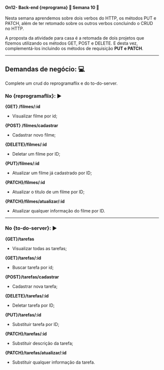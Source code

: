 #### **On12- Back-end {reprograma} :purple_heart: Semana 10** 🚀

Nesta semana aprendemos sobre dois verbos do HTTP, os métodos PUT e PATCH, além de ter retomado sobre os outros verbos concluindo o CRUD no HTTP.

A proposta da atividade para casa é a retomada de dois projetos que fizemos utilizando os métodos GET, POST e DELETE. E desta vez, complementá-los incluindo os métodos de requisição **PUT e PATCH**.

---

## **Demandas de negócio:** :computer:

Complete um crud do reprogramaflix e do to-do-server.

### **No {reprogramaflix}:** :arrow_forward:


**{GET} /filmes/:id** 
- Visualizar filme por id;

**{POST} /filmes/cadastrar** 
- Cadastrar novo filme;

**{DELETE}/filmes/:id**
 - Deletar um filme por ID;

**{PUT}/filmes/:id** 
- Atualizar um filme já cadastrado por ID;

**{PATCH}/filmes/:id** 
- Atualizar o titulo de um filme por ID;

**{PATCH}/filmes/atualizar/:id**
 - Atualizar qualquer informação do filme por ID.
---

### **No {to-do-server}:** :arrow_forward:
**{GET}/tarefas** 

- Visualizar todas as tarefas;

**{GET}/tarefas/:id** 
- Buscar tarefa por id;

**{POST}/tarefas/cadastrar** 
- Cadastrar nova tarefa;

**{DELETE}/tarefas/:id**
 - Deletar tarefa por ID;

**{PUT}/tarefas/:id** 
- Substituir tarefa por ID;

**{PATCH}/tarefas/:id** 
- Substituir descrição da tarefa;

**{PATCH}/tarefas/atualizar/:id** 
- Substituir qualquer informação da tarefa.